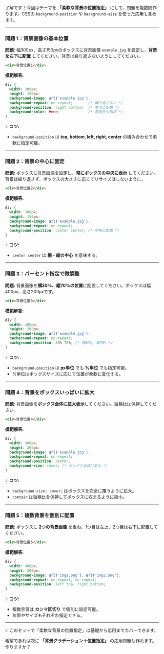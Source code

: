 了解です！今回はテーマを **「柔軟な背景の位置指定」** にして、問題を複数問作ります。CSSの `background-position` や `background-size` を使った応用も含めます。

---

### 問題 1：背景画像の基本位置

**問題:**
幅300px、高さ150pxのボックスに背景画像 `example.jpg` を設定し、**背景を右下に配置** してください。背景は繰り返さないようにしてください。

```html
<div>背景位置1</div>
```

**模範解答:**

```css
div {
  width: 300px;
  height: 150px;
  background-image: url('example.jpg');
  background-repeat: no-repeat;       /* 繰り返さない */
  background-position: right bottom;  /* 右下に配置 */
  background-color: #eee;             /* 背景色も指定 */
}
```

💡 **コツ:**

* `background-position` は **top, bottom, left, right, center** の組み合わせで柔軟に指定可能。

---

### 問題 2：背景の中心に固定

**問題:**
ボックスに背景画像を設定し、**常にボックスの中央に表示** してください。背景は繰り返さず、ボックスの大きさに応じてリサイズはしないように。

```html
<div>背景位置2</div>
```

**模範解答:**

```css
div {
  width: 300px;
  height: 150px;
  background-image: url('example.jpg');
  background-repeat: no-repeat;
  background-position: center center; /* 中央に配置 */
}
```

💡 **コツ:**

* `center center` は **横・縦の中心** を意味する。

---

### 問題 3：パーセント指定で微調整

**問題:**
背景画像を**横30%、縦70%の位置**に配置してください。ボックスは幅400px、高さ200pxです。

```html
<div>背景位置3</div>
```

**模範解答:**

```css
div {
  width: 400px;
  height: 200px;
  background-image: url('example.jpg');
  background-repeat: no-repeat;
  background-position: 30% 70%; /* 横30%, 縦70% */
}
```

💡 **コツ:**

* `background-position` は **px単位** でも **%単位** でも指定可能。
* %単位はボックスサイズに応じて位置が柔軟に変化する。

---

### 問題 4：背景をボックスいっぱいに拡大

**問題:**
背景画像を**ボックス全体に拡大表示**してください。縦横比は保持してください。

```html
<div>背景位置4</div>
```

**模範解答:**

```css
div {
  width: 400px;
  height: 200px;
  background-image: url('example.jpg');
  background-repeat: no-repeat;
  background-position: center;
  background-size: cover; /* ボックス全体に拡大 */
}
```

💡 **コツ:**

* `background-size: cover;` はボックスを完全に覆うように拡大。
* `contain` は縦横比を保持してボックスに収まるように縮小。

---

### 問題 5：複数背景を個別に配置

**問題:**
ボックスに **2つの背景画像** を重ね、1つ目は左上、2つ目は右下に配置してください。

```html
<div>背景位置5</div>
```

**模範解答:**

```css
div {
  width: 400px;
  height: 200px;
  background-image: url('img1.png'), url('img2.png');
  background-repeat: no-repeat, no-repeat;
  background-position: left top, right bottom;
}
```

💡 **コツ:**

* 複数背景は **カンマ区切り** で個別に設定可能。
* 位置やサイズもそれぞれ指定できる。

---

💡 このセットで「柔軟な背景の位置指定」は基礎から応用までカバーできます。

希望であれば次に **「背景グラデーション＋位置指定」** の応用問題も作れます。
作りますか？
